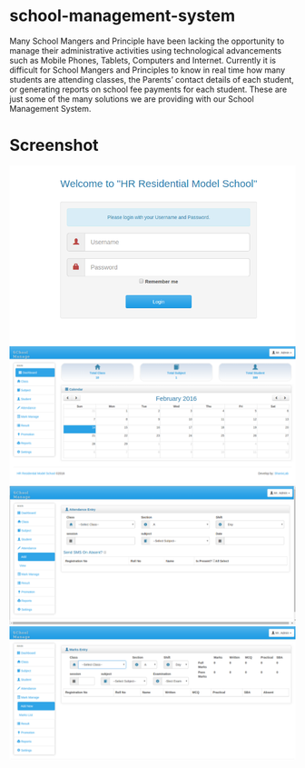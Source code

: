 # school-management-system
Many School Mangers and Principle have been lacking the opportunity to manage their administrative activities using technological advancements such as Mobile Phones, Tablets, Computers and Internet. Currently it is difficult for School Mangers and Principles to know in real time how many students are attending classes, the Parents’ contact details of each student, or generating reports on school fee payments for each student. These are just some of the many solutions we are providing with our  School Management System.

# Screenshot

<img src="screenshot/1.png" >
<img src="screenshot/2.png" >
<img src="screenshot/3.png" >
<img src="screenshot/4.png" >

